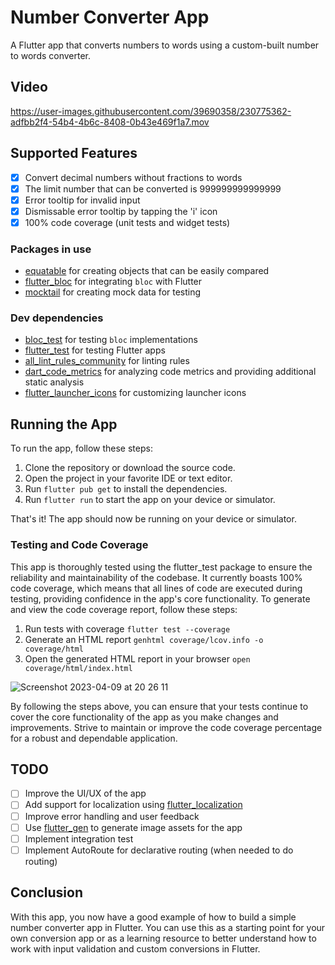 # Number Converter App

A Flutter app that converts numbers to words using a custom-built number to words converter.

## Video

https://user-images.githubusercontent.com/39690358/230775362-adfbb2f4-54b4-4b6c-8408-0b43e469f1a7.mov


## Supported Features

- [x] Convert decimal numbers without fractions to words
- [x] The limit number that can be converted is 999999999999999
- [x] Error tooltip for invalid input
- [x] Dismissable error tooltip by tapping the 'i' icon
- [x] 100% code coverage (unit tests and widget tests)

### Packages in use

- [equatable](https://pub.dev/packages/equatable) for creating objects that can be easily compared
- [flutter_bloc](https://pub.dev/packages/flutter_bloc) for integrating `bloc` with Flutter
- [mocktail](https://pub.dev/packages/mocktail) for creating mock data for testing

### Dev dependencies

- [bloc_test](https://pub.dev/packages/bloc_test) for testing `bloc` implementations
- [flutter_test](https://flutter.dev/docs/testing) for testing Flutter apps
- [all_lint_rules_community](https://pub.dev/packages/all_lint_rules_community) for linting rules
- [dart_code_metrics](https://pub.dev/packages/dart_code_metrics) for analyzing code metrics and providing additional static analysis
- [flutter_launcher_icons](https://pub.dev/packages/flutter_launcher_icons) for customizing launcher icons

## Running the App

To run the app, follow these steps:

1. Clone the repository or download the source code.
2. Open the project in your favorite IDE or text editor.
3. Run `flutter pub get` to install the dependencies.
4. Run `flutter run` to start the app on your device or simulator.

That's it! The app should now be running on your device or simulator.

### Testing and Code Coverage

This app is thoroughly tested using the flutter_test package to ensure the reliability and maintainability of the codebase. It currently boasts 100% code coverage, which means that all lines of code are executed during testing, providing confidence in the app's core functionality.
To generate and view the code coverage report, follow these steps:

1. Run tests with coverage `flutter test --coverage`
2. Generate an HTML report `genhtml coverage/lcov.info -o coverage/html`
3. Open the generated HTML report in your browser `open coverage/html/index.html`

![Screenshot 2023-04-09 at 20 26 11](https://user-images.githubusercontent.com/39690358/230775435-f8dfe638-0cdd-45f0-b68f-bdbbeaf800f3.png)

By following the steps above, you can ensure that your tests continue to cover the core functionality of the app as you make changes and improvements. Strive to maintain or improve the code coverage percentage for a robust and dependable application.

## TODO

- [ ] Improve the UI/UX of the app
- [ ] Add support for localization using [flutter_localization](https://flutter.dev/docs/development/accessibility-and-localization/internationalization) 
- [ ] Improve error handling and user feedback
- [ ] Use [flutter_gen](https://pub.dev/packages/flutter_gen) to generate image assets for the app
- [ ] Implement integration test
- [ ] Implement AutoRoute for declarative routing (when needed to do routing)

## Conclusion

With this app, you now have a good example of how to build a simple number converter app in Flutter. You can use this as a starting point for your own conversion app or as a learning resource to better understand how to work with input validation and custom conversions in Flutter.

